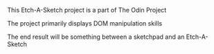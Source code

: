 This Etch-A-Sketch project is a part of The Odin Project

The project primarily displays DOM manipulation skills

The end result will be something between a sketchpad and an Etch-A-Sketch